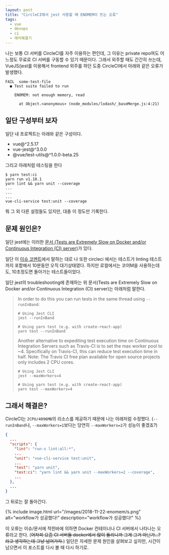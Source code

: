 ```yaml
---
layout: post
title: "CircleCI에서 jest 사용할 때 ENOMEM이 뜨는 오류"
tags:
  - vue
  - devops
  - ci
  - 에러해결기
---
```


나는 보통 CI 서버를 CircleCI를 자주 이용하는 편인데, 그 이유는 private repo여도 어느정도 무료로 CI 서버를 구동할 수 있기 때문이다. 그래서 외주할 때도 간간히 쓰는데, VueJS/jest를 이용해서 frontend 외주를 하던 도중 CircleCI에서 아래와 같은 오류가 발생했다.

```
FAIL  some-test-file
  ● Test suite failed to run

    ENOMEM: not enough memory, read

      at Object.<anonymous> (node_modules/lodash/_baseMerge.js:4:21)
```

## 일단 구성부터 보자

일단 내 프로젝트는 아래와 같은 구성이다.

* vue@^2.5.17
* vue-jest@^3.0.0
* @vue/test-utils@^1.0.0-beta.25

그리고 아래처럼 테스팅을 한다

```shell
$ yarn test:ci
yarn run v1.10.1
yarn lint && yarn unit --coverage
...
...
...
vue-cli-service test:unit --coverage
```

뭐 그 외 다른 설정들도 있지만, 대충 이 정도만 기록한다.

## 문제 원인은?

일단 jest에는 이러한 [문서 (Tests are Extremely Slow on Docker and/or Continuous Integration (CI) server)](https://jestjs.io/docs/en/troubleshooting.html#tests-are-extremely-slow-on-docker-and-or-continuous-integration-ci-server)가 있다.

일단 이 [이슈 코멘트](https://github.com/facebook/jest/issues/1524#issuecomment-262366820)에서 말하는 대로 나 또한 circleci 에서는 테스트가 linting 테스트까지 포함해서 10분동안 오직 대기상태였다. 하지만 로컬에서는 코어M을 사용하는데도, 10초정도면 돌아가는 테스트들이었다.

일단 jest의 troubleshooting에 존재하는 위 문서(Tests are Extremely Slow on Docker and/or Continuous Integration (CI) server)는 아래처럼 말한다.

> In order to do this you can run tests in the same thread using `--runInBand`:
>
> ```shell
> # Using Jest CLI
> jest --runInBand
>
> # Using yarn test (e.g. with create-react-app)
> yarn test --runInBand
> ```
>
> Another alternative to expediting test execution time on Continuous Integration Servers such as Travis-CI is to set the max worker pool to ~4. Specifically on Travis-CI, this can reduce test execution time in half. Note: The Travis CI free plan available for open source projects only includes 2 CPU cores.
> 
> ```shell
> # Using Jest CLI
> jest --maxWorkers=4
> 
> # Using yarn test (e.g. with create-react-app)
> yarn test --maxWorkers=4
> ```

## 그래서 해결은?

CircleCI는 `2CPU/4096MB`의 리소스를 제공하기 때문에 나는 아래처럼 수정했다. (`--runInBand`나, `--maxWorkers=1`보다는 당연히 `--maxWorkers=2`가 성능이 좋겠죠?)

```json
{
  ...
  "scripts": {
    "lint": "run-s lint:all:*",
    ...
    "unit": "vue-cli-service test:unit",
    ...
    "test": "yarn unit",
    "test:ci": "yarn lint && yarn unit --maxWorkers=2 --coverage",
    ...
  },
  ...
}
```

그 뒤로는 잘 돌아간다.

{% include image.html url="/images/2018-11-22-enomem/s.png" alt="workflow가 성공했다!" description="workflow가 성공했다!" %}

이 오류는 이슈/문서에 적힌바에 의하면 Docker 컨테이너나 CI 서버에서 나타나는 오류라고 한다. (~~어차피 요즘 CI 서버들 docker에서 많이 돌리니까 그게 그거 아닌가...? 라고 생각하는데 그냥 넘어가자.~~) 일단은 자세한 문제 원인을 살펴보고 싶지만, 시간이 남으면서 이 포스트를 다시 볼 때 다시 하기로.
